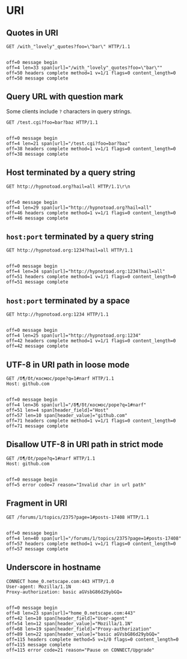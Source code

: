 URI
===

## Quotes in URI

<!-- meta={"type": "request"} -->
```http
GET /with_"lovely"_quotes?foo=\"bar\" HTTP/1.1


```

```log
off=0 message begin
off=4 len=33 span[url]="/with_"lovely"_quotes?foo=\"bar\""
off=50 headers complete method=1 v=1/1 flags=0 content_length=0
off=50 message complete
```

## Query URL with question mark

Some clients include `?` characters in query strings.

<!-- meta={"type": "request"} -->
```http
GET /test.cgi?foo=bar?baz HTTP/1.1


```

```log
off=0 message begin
off=4 len=21 span[url]="/test.cgi?foo=bar?baz"
off=38 headers complete method=1 v=1/1 flags=0 content_length=0
off=38 message complete
```

## Host terminated by a query string

<!-- meta={"type": "request"} -->
```http
GET http://hypnotoad.org?hail=all HTTP/1.1\r\n


```

```log
off=0 message begin
off=4 len=29 span[url]="http://hypnotoad.org?hail=all"
off=46 headers complete method=1 v=1/1 flags=0 content_length=0
off=46 message complete
```

## `host:port` terminated by a query string

<!-- meta={"type": "request"} -->
```http
GET http://hypnotoad.org:1234?hail=all HTTP/1.1


```

```log
off=0 message begin
off=4 len=34 span[url]="http://hypnotoad.org:1234?hail=all"
off=51 headers complete method=1 v=1/1 flags=0 content_length=0
off=51 message complete
```

## `host:port` terminated by a space

<!-- meta={"type": "request"} -->
```http
GET http://hypnotoad.org:1234 HTTP/1.1


```

```log
off=0 message begin
off=4 len=25 span[url]="http://hypnotoad.org:1234"
off=42 headers complete method=1 v=1/1 flags=0 content_length=0
off=42 message complete
```

## UTF-8 in URI path in loose mode

<!-- meta={"type": "request", "mode": "loose", "noScan": true} -->
```http
GET /δ¶/δt/космос/pope?q=1#narf HTTP/1.1
Host: github.com


```

```log
off=0 message begin
off=4 len=36 span[url]="/δ¶/δt/космос/pope?q=1#narf"
off=51 len=4 span[header_field]="Host"
off=57 len=10 span[header_value]="github.com"
off=71 headers complete method=1 v=1/1 flags=0 content_length=0
off=71 message complete
```

## Disallow UTF-8 in URI path in strict mode

<!-- meta={"type": "request", "mode": "strict", "noScan": true} -->
```http
GET /δ¶/δt/pope?q=1#narf HTTP/1.1
Host: github.com


```

```log
off=0 message begin
off=5 error code=7 reason="Invalid char in url path"
```

## Fragment in URI

<!-- meta={"type": "request"} -->
```http
GET /forums/1/topics/2375?page=1#posts-17408 HTTP/1.1


```

```log
off=0 message begin
off=4 len=40 span[url]="/forums/1/topics/2375?page=1#posts-17408"
off=57 headers complete method=1 v=1/1 flags=0 content_length=0
off=57 message complete
```

## Underscore in hostname

<!-- meta={"type": "request"} -->
```http
CONNECT home_0.netscape.com:443 HTTP/1.0
User-agent: Mozilla/1.1N
Proxy-authorization: basic aGVsbG86d29ybGQ=


```

```log
off=0 message begin
off=8 len=23 span[url]="home_0.netscape.com:443"
off=42 len=10 span[header_field]="User-agent"
off=54 len=12 span[header_value]="Mozilla/1.1N"
off=68 len=19 span[header_field]="Proxy-authorization"
off=89 len=22 span[header_value]="basic aGVsbG86d29ybGQ="
off=115 headers complete method=5 v=1/0 flags=0 content_length=0
off=115 message complete
off=115 error code=21 reason="Pause on CONNECT/Upgrade"
```
